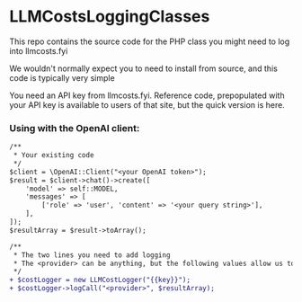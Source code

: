 # LLMCostsLoggingClasses
This repo contains the source code for the PHP class you might need to log into llmcosts.fyi

We wouldn't normally expect you to need to install from source, and this code is typically very simple

You need an API key from llmcosts.fyi. Reference code, prepopulated with your API key is available to users of that site, but the quick version is here.

### Using with the OpenAI client:

```diff
/**
 * Your existing code
 */
$client = \OpenAI::Client("<your OpenAI token>");
$result = $client->chat()->create([
    'model' => self::MODEL,
    'messages' => [
        ['role' => 'user', 'content' => '<your query string>'],
    ],
]);
$resultArray = $result->toArray();

/**
 * The two lines you need to add logging
 * The <provider> can be anything, but the following values allow us to properly determine token usage
 */
+ $costLogger = new LLMCostLogger("{{key}}");
+ $costLogger->logCall("<provider>", $resultArray);
```
